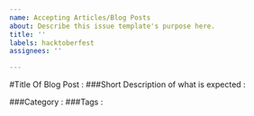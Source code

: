 ```yaml
---
name: Accepting Articles/Blog Posts
about: Describe this issue template's purpose here.
title: ''
labels: hacktoberfest
assignees: ''

---
```


#Title Of Blog Post : 
###Short Description of what is expected : 

###Category :
###Tags :
